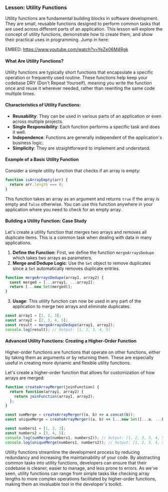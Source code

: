 ### Lesson: Utility Functions

Utility functions are fundamental building blocks in software development. They are small, reusable functions designed to perform common tasks that are used across different parts of an application. This lesson will explore the concept of utility functions, demonstrate how to create them, and show their practical uses in programming. Jump in here:

EMBED: https://www.youtube.com/watch?v=YeZe06M4Rgk

#### What Are Utility Functions?

Utility functions are typically short functions that encapsulate a specific operation or frequently used routine. These functions help keep your codebase DRY (Don't Repeat Yourself), meaning you write the function once and reuse it wherever needed, rather than rewriting the same code multiple times.

#### Characteristics of Utility Functions:
- **Reusability**: They can be used in various parts of an application or even across multiple projects.
- **Single Responsibility**: Each function performs a specific task and does it well.
- **Independence**: Functions are generally independent of the application's business logic.
- **Simplicity**: They are straightforward to implement and understand.

#### Example of a Basic Utility Function

Consider a simple utility function that checks if an array is empty:

```javascript
function isArrayEmpty(arr) {
  return arr.length === 0;
}
```
This function takes an array as an argument and returns `true` if the array is empty and `false` otherwise. You can use this function anywhere in your application where you need to check for an empty array.

#### Building a Utility Function: Case Study

Let's create a utility function that merges two arrays and removes all duplicate items. This is a common task when dealing with data in many applications.

1. **Define the Function**: First, we define the function `mergeArraysDedupe` which takes two arrays as parameters.
2. **Merge and Dedupe Logic**: Use the `Set` object to remove duplicates since a `Set` automatically removes duplicate entries.

```javascript
function mergeArraysDedupe(array1, array2) {
  const merged = [...array1, ...array2];
  return [...new Set(merged)];
}
```

3. **Usage**: This utility function can now be used in any part of the application to merge two arrays and eliminate duplicates.

```javascript
const array1 = [1, 2, 3];
const array2 = [2, 3, 4, 5];
const result = mergeArraysDedupe(array1, array2);
console.log(result); // Output: [1, 2, 3, 4, 5]
```

#### Advanced Utility Functions: Creating a Higher-Order Function

Higher-order functions are functions that operate on other functions, either by taking them as arguments or by returning them. These are especially useful in creating more dynamic and flexible utility functions.

Let's create a higher-order function that allows for customization of how arrays are merged:

```javascript
function createArrayMerger(joinFunction) {
  return function(array1, array2) {
    return joinFunction(array1, array2);
  };
}

const sumMerge = createArrayMerger((a, b) => a.concat(b));
const uniqueMerge = createArrayMerger((a, b) => [...new Set([...a, ...b])]);

const numbers1 = [1, 2, 3];
const numbers2 = [3, 4, 5];
console.log(sumMerge(numbers1, numbers2)); // Output: [1, 2, 3, 3, 4, 5]
console.log(uniqueMerge(numbers1, numbers2)); // Output: [1, 2, 3, 4, 5]
```

Utility functions streamline the development process by reducing redundancy and increasing the maintainability of your code. By abstracting common tasks into utility functions, developers can ensure that their codebase is cleaner, easier to manage, and less prone to errors. As we've seen, utility functions can range from simple tasks like checking array lengths to more complex operations facilitated by higher-order functions, making them an invaluable tool in the developer's toolkit.